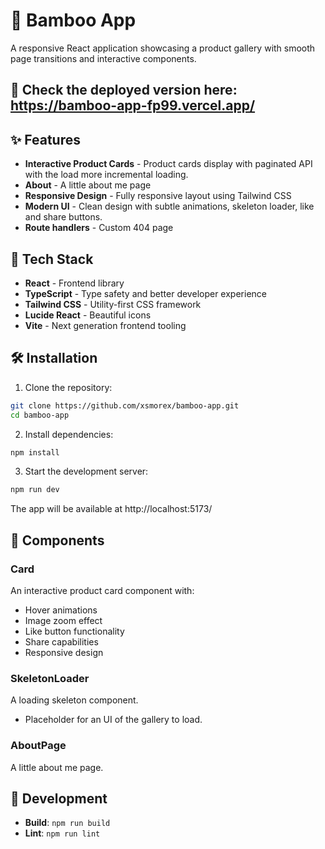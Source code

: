 # 🎋 Bamboo App

A responsive React application showcasing a product gallery with smooth page transitions and interactive components.

## 🔧 Check the deployed version here: https://bamboo-app-fp99.vercel.app/

## ✨ Features

- **Interactive Product Cards** - Product cards display with paginated API with the load more incremental loading.
- **About** - A little about me page
- **Responsive Design** - Fully responsive layout using Tailwind CSS
- **Modern UI** - Clean design with subtle animations, skeleton loader, like and share buttons.
- **Route handlers** - Custom 404 page

## 🚀 Tech Stack

- **React** - Frontend library
- **TypeScript** - Type safety and better developer experience
- **Tailwind CSS** - Utility-first CSS framework
- **Lucide React** - Beautiful icons
- **Vite** - Next generation frontend tooling

## 🛠️ Installation

1. Clone the repository:
```bash
git clone https://github.com/xsmorex/bamboo-app.git
cd bamboo-app
```

2. Install dependencies:
```bash
npm install
```

3. Start the development server:
```bash
npm run dev
```

The app will be available at http://localhost:5173/

## 🎨 Components

### Card
An interactive product card component with:
- Hover animations
- Image zoom effect
- Like button functionality
- Share capabilities
- Responsive design

### SkeletonLoader
A loading skeleton component.
- Placeholder for an UI of the gallery to load.

### AboutPage
A little about me page.

## 🔧 Development

- **Build**: `npm run build`
- **Lint**: `npm run lint`

